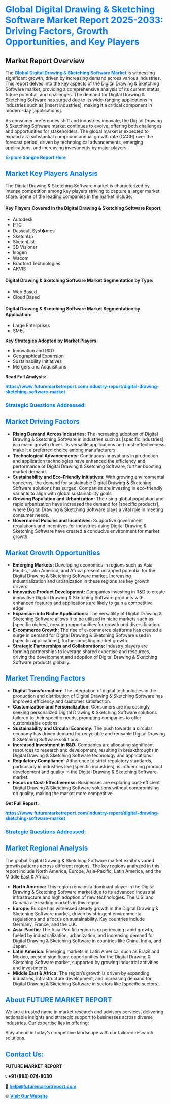 <h1 style="color: #007BFF;">Global Digital Drawing & Sketching Software Market Report 2025-2033: Driving Factors, Growth Opportunities, and Key Players</h1>

<section id="overview">
<h2>Market Report Overview</h2>
<p>The <a href="https://www.futuremarketreport.com/industry-report/digital-drawing-sketching-software-market" style="color: #007BFF; text-decoration: none;"><strong>Global Digital Drawing & Sketching Software Market</strong></a> is witnessing significant growth, driven by increasing demand across various industries. This report delves into the key aspects of the Digital Drawing & Sketching Software market, providing a comprehensive analysis of its current status, future potential, and challenges. The demand for Digital Drawing & Sketching Software has surged due to its wide-ranging applications in industries such as [insert industries], making it a critical component in modern-day [applications].</p>
<p>As consumer preferences shift and industries innovate, the Digital Drawing & Sketching Software market continues to evolve, offering both challenges and opportunities for stakeholders. The global market is expected to expand at a substantial compound annual growth rate (CAGR) over the forecast period, driven by technological advancements, emerging applications, and increasing investments by major players.</p>
</section>

<section id="overview">
<p><a href="https://www.futuremarketreport.com/request-sample/reportId=40948" style="color: #007BFF; text-decoration: none;"><strong>Explore Sample Report Here</strong></a></p>
</section>

<section id="key-players">
<h2 style="color: #007BFF;">Market Key Players Analysis</h2>
<p>The Digital Drawing & Sketching Software market is characterized by intense competition among key players striving to capture a larger market share. Some of the leading companies in the market include:</p>
<h4>Key Players Covered in the Digital Drawing & Sketching Software Report:</h4>
<ul><li>Autodesk</li><li>PTC</li><li>Dassault Syst�mes</li><li>SketchUp</li><li>SketchList</li><li>3D Visioner</li><li>Isogen</li><li>Wacom</li><li>Bradford Technologies</li><li>AKVIS</li></ul>
<h4>Digital Drawing & Sketching Software Market Segmentation by Type:</h4>
<ul><li>Web Based</li><li>Cloud Based</li></ul>

<h4>Digital Drawing & Sketching Software Market Segmentation by Application:</h4>
<ul><li>Large Enterprises</li><li>SMEs</li></ul>
<p><strong>Key Strategies Adopted by Market Players:</strong></p>
<ul>
<li>Innovation and R&D</li>
<li>Geographical Expansion</li>
<li>Sustainability Initiatives</li>
<li>Mergers and Acquisitions</li>
</ul>
</section>

<section>
<p><strong>Read Full Analysis: </strong></p><a href="https://www.futuremarketreport.com/industry-report/digital-drawing-sketching-software-market" style="color: #007BFF; text-decoration: none;"><strong>https://www.futuremarketreport.com/industry-report/digital-drawing-sketching-software-market</strong></a>
<h3 style="color: #007BFF;">Strategic Questions Addressed:</h3>
</section>

<section id="driving-factors">
<h2 style="color: #007BFF;">Market Driving Factors</h2>
<ul>
<li><strong>Rising Demand Across Industries:</strong> The increasing adoption of Digital Drawing & Sketching Software in industries such as [specific industries] is a major growth driver. Its versatile applications and cost-effectiveness make it a preferred choice among manufacturers.</li>
<li><strong>Technological Advancements:</strong> Continuous innovations in production and application technologies have enhanced the efficiency and performance of Digital Drawing & Sketching Software, further boosting market demand.</li>
<li><strong>Sustainability and Eco-Friendly Initiatives:</strong> With growing environmental concerns, the demand for sustainable Digital Drawing & Sketching Software solutions has surged. Companies are investing in eco-friendly variants to align with global sustainability goals.</li>
<li><strong>Growing Population and Urbanization:</strong> The rising global population and rapid urbanization have increased the demand for [specific products], where Digital Drawing & Sketching Software plays a vital role in meeting consumer needs.</li>
<li><strong>Government Policies and Incentives:</strong> Supportive government regulations and incentives for industries using Digital Drawing & Sketching Software have created a conducive environment for market growth.</li>
</ul>
</section>

<section id="growth-opportunities">
<h2 style="color: #007BFF;">Market Growth Opportunities</h2>
<ul>
<li><strong>Emerging Markets:</strong> Developing economies in regions such as Asia-Pacific, Latin America, and Africa present untapped potential for the Digital Drawing & Sketching Software market. Increasing industrialization and urbanization in these regions are key growth drivers.</li>
<li><strong>Innovative Product Development:</strong> Companies investing in R&D to create innovative Digital Drawing & Sketching Software products with enhanced features and applications are likely to gain a competitive edge.</li>
<li><strong>Expansion into Niche Applications:</strong> The versatility of Digital Drawing & Sketching Software allows it to be utilized in niche markets such as [specific niches], creating opportunities for growth and diversification.</li>
<li><strong>E-commerce Growth:</strong> The rise of e-commerce platforms has created a surge in demand for Digital Drawing & Sketching Software used in [specific applications], further boosting market growth.</li>
<li><strong>Strategic Partnerships and Collaborations:</strong> Industry players are forming partnerships to leverage shared expertise and resources, driving the development and adoption of Digital Drawing & Sketching Software products globally.</li>
</ul>
</section>

<section id="trending-factors">
<h2 style="color: #007BFF;">Market Trending Factors</h2>
<ul>
<li><strong>Digital Transformation:</strong> The integration of digital technologies in the production and distribution of Digital Drawing & Sketching Software has improved efficiency and customer satisfaction.</li>
<li><strong>Customization and Personalization:</strong> Consumers are increasingly seeking personalized Digital Drawing & Sketching Software solutions tailored to their specific needs, prompting companies to offer customizable options.</li>
<li><strong>Sustainability and Circular Economy:</strong> The push towards a circular economy has driven demand for recyclable and reusable Digital Drawing & Sketching Software solutions.</li>
<li><strong>Increased Investment in R&D:</strong> Companies are allocating significant resources to research and development, resulting in breakthroughs in Digital Drawing & Sketching Software technology and applications.</li>
<li><strong>Regulatory Compliance:</strong> Adherence to strict regulatory standards, particularly in industries like [specific industries], is influencing product development and quality in the Digital Drawing & Sketching Software market.</li>
<li><strong>Focus on Cost-Effectiveness:</strong> Businesses are exploring cost-efficient Digital Drawing & Sketching Software solutions without compromising on quality, making the market more competitive.</li>
</ul>
</section>

<section>
<p><strong>Get Full Report: </strong></p><a href="https://www.futuremarketreport.com/industry-report/digital-drawing-sketching-software-market" style="color: #007BFF; text-decoration: none;"><strong>https://www.futuremarketreport.com/industry-report/digital-drawing-sketching-software-market</strong></a>
<h3 style="color: #007BFF;">Strategic Questions Addressed:</h3>
</section>


<section id="regional-analysis">
<h2 style="color: #007BFF;">Market Regional Analysis</h2>
<p>The global Digital Drawing & Sketching Software market exhibits varied growth patterns across different regions. The key regions analyzed in this report include North America, Europe, Asia-Pacific, Latin America, and the Middle East & Africa:</p>
<ul>
<li><strong>North America:</strong> This region remains a dominant player in the Digital Drawing & Sketching Software market due to its advanced industrial infrastructure and high adoption of new technologies. The U.S. and Canada are leading markets in this region.</li>
<li><strong>Europe:</strong> Europe has witnessed steady growth in the Digital Drawing & Sketching Software market, driven by stringent environmental regulations and a focus on sustainability. Key countries include Germany, France, and the U.K.</li>
<li><strong>Asia-Pacific:</strong> The Asia-Pacific region is experiencing rapid growth, fueled by industrialization, urbanization, and increasing demand for Digital Drawing & Sketching Software in countries like China, India, and Japan.</li>
<li><strong>Latin America:</strong> Emerging markets in Latin America, such as Brazil and Mexico, present significant opportunities for the Digital Drawing & Sketching Software market, supported by growing industrial activities and investments.</li>
<li><strong>Middle East & Africa:</strong> The region’s growth is driven by expanding industries, infrastructure development, and increasing demand for Digital Drawing & Sketching Software in sectors like [specific sectors].</li>
</ul>
</section>

<footer>
<h2 style="color: #007BFF;">About FUTURE MARKET REPORT</h2>
<p>We are a trusted name in market research and advisory services, delivering actionable insights and strategic support to businesses across diverse industries. Our expertise lies in offering:</p>

<p>Stay ahead in today’s competitive landscape with our tailored research solutions.</p>

<h2 style="color: #007BFF;">Contact Us:</h2>
<p><strong>FUTURE MARKET REPORT</strong></p>
<p>📞 <strong>+91 (883) 074-8030</strong></p>
<p>📧 <strong><a href="mailto:help@futuremarketreport.com" style="color: #007BFF;">help@futuremarketreport.com</a></strong></p>
<p>🌐 <strong><a href="https://www.futuremarketreport.com/" style="color: #007BFF;">Visit Our Website</a></strong></p>
</footer>